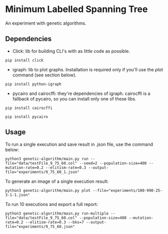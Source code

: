 # Minimum Labelled Spanning Tree
An experiment with genetic algorithms.

## Dependencies
- Click: lib for building CLI's with as little code as possible.
```
pip install click
```
- igraph: lib to plot graphs. Installation is required only if you'll use the *plot* command (see section below).
```
pip install python-igraph
```
- pycairo and cairocffi: they're dependencies of igraph.
cairocffi is a fallback of pycairo, so you can install only one of these libs.
```
pip install cairocffi
```
```
pip install pycairo
```

## Usage

To run a single execution and save result in .json file, use the command below:

```
python3 genetic-algorithm/main.py run --file="data/testFile_9_75_60.col" --seed=2 --population-size=400 --mutation-rate=0.2 --elitism-rate=0.3 --output-file="experiments/9_75_60_1.json"
```

To generate an image of a single execution result:
```
python3 genetic-algorithm/main.py plot --file="experiments/100-990-25-3-1-1.json"
```

To run 10 executions and export a full report:
```
python3 genetic-algorithm/main.py run-multiple --file="data/testFile_9_75_60.col" --population-size=400 --mutation-rate=0.2 --elitism-rate=0.3 --bks=7 --output-file="experiments/9_75_60.json"
```